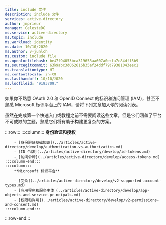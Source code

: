 ```yaml
---
title: include 文件
description: include 文件
services: active-directory
author: jmprieur
manager: CelesteDG
ms.service: active-directory
ms.topic: include
ms.workload: identity
ms.date: 10/10/2020
ms.author: v-junlch
ms.custom: include file
ms.openlocfilehash: be47f94053bca319658aa607a0edfa7c84dff5b9
ms.sourcegitcommit: 63b9abc3d062616b35af24ddf79679381043eec1
ms.translationtype: HT
ms.contentlocale: zh-CN
ms.lasthandoff: 10/10/2020
ms.locfileid: "91937091"
---
```

如果你不熟悉 OAuth 2.0 和 OpenID Connect 的标识和访问管理 (IAM)，甚至不熟悉 Microsoft 标识平台上的 IAM，请将下列文章加入你的阅读列表。

虽然在完成第一个快速入门或教程之前不需要阅读这些文章，但是它们涵盖了平台不可或缺的主题，熟悉它们将有助于构建更复杂的方案。

:::row:::
    :::column:::
        **身份验证和授权**

        - [身份验证基础知识](../articles/active-directory/develop/authentication-vs-authorization.md)
        - [ID 令牌](../articles/active-directory/develop/id-tokens.md)
        - [访问令牌](../articles/active-directory/develop/access-tokens.md)
    :::column-end:::
    :::column:::
        **Microsoft 标识平台**

        - [受众](../articles/active-directory/develop/v2-supported-account-types.md)
        - [应用程序和服务主体](../articles/active-directory/develop/app-objects-and-service-principals.md)
        - [权限和许可](../articles/active-directory/develop/v2-permissions-and-consent.md)
    :::column-end:::
:::row-end:::


